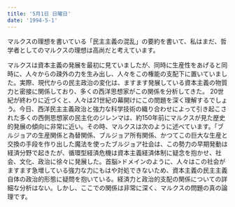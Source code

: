 ```yaml
---
title: '5月1日 日曜日'
date: '1994-5-1'
---
```


マルクスの理想を書いている「民主主義の混乱」の要約を書いて、私はまだ、哲学者としてのマルクスの理想は高尚だと考えています。

マルクスは資本主義の発展を最初に見ていましたが、同時に生産性をあげると同時に、人々からの疎外の力を生み出し、人々をこの権能の支配下に置いていました。実際、現代からの民主政治の変化は、ますます発展している資本主義の物質力と密接に関係しており、多くの西洋思想家がこの関係を分析してきた。 20世紀が終わりに近づくと、人々は21世紀の幕開けにこの問題を深く理解するでしょう。今日、西洋民主主義政治と強力な科学技術の織り合わせによって引き起こされた多くの西側思想家の民主化のジレンマは、約150年前にマルクスが見た歴史的発展の傾向に非常に近い。その時、マルクスは次のように述べています。「ブルジョアの生産関係と為替関係、ブルジョア所有関係、かつてこの巨大な生産と交換の手段を作り出した魔法を使ったブルジョア社会は、この勢力の早期発動は経済分野で起きたが、循環型経済危機は資本主義経済体制に疑念を抱かせ、社会、文化、政治に徐々に発展した。首脳>ドメインのように、人々はこの社会がますます急増している強力な力にもはや対処できないため、資本主義の民主主義自体の政治的形態に疑問を抱いている。経済力と政治的支配の関係についての詳細な分析はない。しかし、ここでの関係は非常に深く、マルクスの問題の真の論理です。

